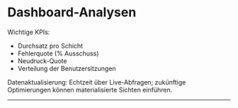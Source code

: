 # Dashboard-Analysen

Wichtige KPIs:

* Durchsatz pro Schicht
* Fehlerquote (% Ausschuss)
* Neudruck-Quote
* Verteilung der Benutzersitzungen

Datenaktualisierung: Echtzeit über Live-Abfragen; zukünftige Optimierungen können materialisierte Sichten einführen.

---
